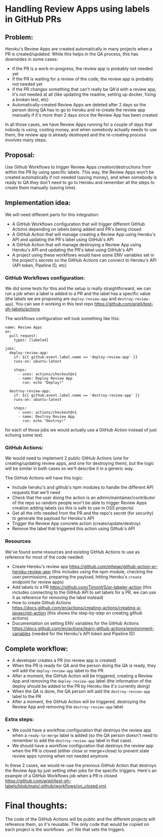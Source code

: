 # Handling Review Apps using labels in GitHub PRs

## Problem:

Heroku's Review Apps are created automatically in many projects when a PR is created/updated. While this helps in the QA process, this has downsides in some cases:

- if the PR is a work-in-progress, the review app is probably not needed yet
- if the PR is waiting for a review of the code, the review app is probably not needed yet
- if the PR changes something that can't really be QA'd with a review app, it's not needed at all (like updating the readme, setting up docker, fixing a broken test, etc)
- Automatically-created Review Apps are deleted after 2 days so the person doing QA has to go to heroku and re-create the review app manually if it's more than 2 days since the Review App has been created

In all those cases, we have Review Apps running for a couple of days that nobody is using, costing money, and when somebody actually needs to use them, the review app is already destroyed and the re-creating process involves many steps.

## Proposal:

Use Github Workflows to trigger Review Apps creation/destructions from within the PR by using specific labels. This way, the Review Apps won't be created automatically if not needed (saving money), and when somebody is ready to QA they don't need to go to Heroku and remember all the steps to create them manually (saving time).

## Implementation idea:

We will need different parts for this integration:

- A GitHub Workflows configuration that will trigger different GitHub Actions depending on labels being added and PR's being closed
- A GitHub Action that will manage creating a Review App using Heroku's API and updating the PR's label using GitHub's API
- A GitHub Action that will manage destroying a Review App using Heroku's API and updating the PR's label using GitHub's API
- A project using these workflows would have some ENV variables set in the project's secrets so the GitHub Actions can connect to Heroku's API (API token, Pipeline ID, etc)

### GitHub Workflows configuration:

We did some tests for this and the setup is really straightforward, we can run a job when a label is added to a PR and the label has a specific value (the labels we are proposing are `deploy-review-app` and `destroy-review-app`). You can see it working in this test repo https://github.com/arielj/test-gh-labels/actions

The workflows configuration will look something like this:

```
name: Review Apps
on:
  pull_request:
    types: [labeled]

jobs:
  deploy-review-app:
    if: ${{ github.event.label.name == 'deploy-review-app' }}
    runs-on: ubuntu-latest

    steps:
      - uses: actions/checkout@v1
      - name: Deploy Review App
        run: echo "Deploy!"

  destroy-review-app:
    if: ${{ github.event.label.name == 'destroy-review-app' }}
    runs-on: ubuntu-latest

    steps:
      - uses: actions/checkout@v1
      - name: Destroy Review App
        run: echo "Destroy!"
```

for each of those jobs we would actually use a GitHub Action instead of just echoing some text.

### GitHub Actions:

We would need to implement 2 public GitHub Actions (one for creating/updating review apps, and one for destroying them), but the logic will be similar in both cases so we'll describe it in a generic way.

The GitHub Actions will have this logic:

- Include heroku's and github's npm modules to handle the different API requests that we'll need
- Check that the user doing the action is an admin/maintainer/contributor of the repo so random people won't be able to trigger Review Apps creation adding labels (so this is safe to use in OSS projects)
- Get all the info needed from the PR and the repo's secret (for security) to generate the payload for Heroku's API
- Trigger the Review App concrete action (create/update/destroy)
- Remove the label that triggered this action using Github's API

### Resources

We've found some resources and existing GitHub Actions to use as reference for most of the code needed:

- Create Heroku's review app https://github.com/mheap/github-action-pr-heroku-review-app (this includes using the npm module, checking the user permissions, preparing the payload, hitting Heroku's `create` endpoint for review apps)
- Add labels to a PR https://github.com/TimonVS/pr-labeler-action (this includes connecting to the GitHub API to set labels for a PR, we can use it as reference for removing the label instead)
- How to create Github Actions https://docs.github.com/en/actions/creating-actions/creating-a-javascript-action (this shows the step-by-step on creating github actions)
- Documentation on setting ENV variables for the GitHub Actions https://docs.github.com/en/actions/learn-github-actions/environment-variables (needed for the Heroku's API token and Pipeline ID)

## Complete workflow:

- A developer creates a PR (no review app is created)
- When the PR is ready for QA and the person doing the QA is ready, they will add the `deploy-review-app` label to the PR
- After a moment, the GitHub Action will be triggered, creating a Review App and removing the `deploy-review-app` label (the information of the deploy should be added to the PR by Heroku like it's currently doing)
- When the QA is done, the QA person will add the `destroy-review-app` label to the PR
- After a moment, the GitHub Action will be triggered, destroying the Review App and removing the `destroy-review-app` label

### Extra steps:

- We could have a workflow configuration that destroys the review app when a `ready-to-merge` label is added (so the QA person doesn't need to remember to add the `destroy-review-app` label in that case).
- We should have a workflow configuration that destroys the review app when the PR is closed (either close or merge+close) to prevent stale review apps running when not needed anymore.

In these 2 cases, we would re-use the previous GitHub Action that destroys the Review App by just setting other jobs for the specific triggers. Here's an example of a GitHub Workflows job when a PR is closed https://github.com/arielj/test-gh-labels/blob/main/.github/workflows/on_closed.yml.

# Final thoughts:

The code of the GitHub Actions will be public and the different projects will reference them, so it's reusable. The only code that would be copied on each project is the workflows `.yml` file that sets the triggers.
